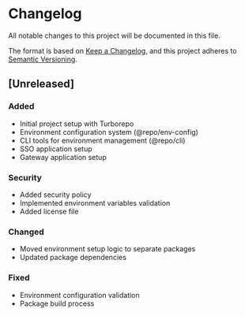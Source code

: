 # Changelog

All notable changes to this project will be documented in this file.

The format is based on [Keep a Changelog](https://keepachangelog.com/en/1.0.0/),
and this project adheres to [Semantic Versioning](https://semver.org/spec/v2.0.0.html).

## [Unreleased]

### Added

- Initial project setup with Turborepo
- Environment configuration system (@repo/env-config)
- CLI tools for environment management (@repo/cli)
- SSO application setup
- Gateway application setup

### Security

- Added security policy
- Implemented environment variables validation
- Added license file

### Changed

- Moved environment setup logic to separate packages
- Updated package dependencies

### Fixed

- Environment configuration validation
- Package build process
